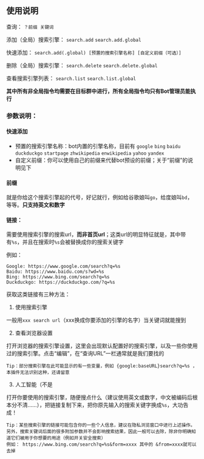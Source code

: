 ## 使用说明

查询： `？前缀 关键词`

添加（全局）搜索引擎： `search.add` `search.add.global`

快速添加： `search.add(.global) [预置的搜索引擎名称] [自定义前缀（可选）]`

删除（全局）搜索引擎： `search.delete` `search.delete.global`

查看搜索引擎列表： `search.list` `search.list.global`

**其中所有非全局指令均需要在目标群中进行，所有全局指令均只有Bot管理员能执行**

### 参数说明：

#### 快速添加
* 预置的搜索引擎名称：bot内置的引擎名称，目前有 `google` `bing` `baidu` `duckduckgo` `startpage` `zhwikipedia` `enwikipedia` `yahoo` `yandex`
* 自定义前缀：你可以使用自己的前缀来代替bot预设的前缀；关于“前缀”的说明见下

#### 前缀
就是你给这个搜索引擎起的代号，好记就行，例如给谷歌娘叫`go`，给度娘叫`bd`，等等。**只支持英文和数字**

#### 链接：
需要使用搜索引擎的搜索url，**而非首页url**；这类url的明显特征就是，其中带有`%s`，并且在搜索时`%s`会被替换成你的搜索关键字

例如：
```plaintext
Google: https://www.google.com/search?q=%s
Baidu: https://www.baidu.com/s?wd=%s
Bing: https://www.bing.com/search?q=%s
Duckduckgo: https://duckduckgo.com/?q=%s
```

获取这类链接有三种方法：

1. 使用搜索引擎

一般用`xxx search url`（xxx换成你要添加的引擎的名字）当关键词就能搜到


2. 查看浏览器设置

打开浏览器的搜索引擎设置，这里会出现默认配置好的搜索引擎，以及一些你使用过的搜索引擎。点击“编辑”，在“查询URL”一栏通常就是我们要找的

```plaintext
Tip：部分搜索引擎在此可能显示的有一些变量，例如 {google:baseURL}search?q=%s ，本插件无法识别这种，还请留意
```

3. 人工智能（不是

打开你要使用的搜索引擎，随便搜点什么（建议使用英文或数字，中文被编码后根本分不清……），把链接复制下来，把你原先输入的搜索关键字换成`%s`，大功告成！

```plaintext
Tip：某些搜索引擎的链接可能包含你的一些个人信息，建议在隐私浏览窗口中进行上述操作。
另外，搜索关键词后面的很多附加参数并不会影响搜索结果，因此一般可以去除，除非你明确知道它们被用于你想要的用途（例如开关安全搜索）
例如： https://www.bing.com/search?q=%s&form=xxxx 其中的 &from=xxxx就可以去掉 
```
